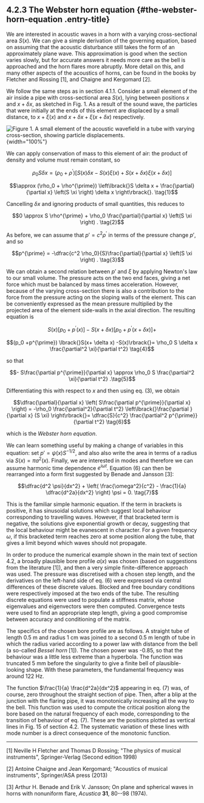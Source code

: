 ## 4.2.3 The Webster horn equation {#the-webster-horn-equation .entry-title}

We are interested in acoustic waves in a horn with a varying
cross-sectional area $S(x)$. We can give a simple derivation of the
governing equation, based on assuming that the acoustic disturbance
still takes the form of an approximately plane wave. This approximation
is good when the section varies slowly, but for accurate answers it
needs more care as the bell is approached and the horn flares more
abruptly. More detail on this, and many other aspects of the acoustics
of horns, can be found in the books by Fletcher and Rossing \[1\], and
Chaigne and Kergomard \[2\].

We follow the same steps as in section 4.1.1. Consider a small element
of the air inside a pipe with cross-sectional area $S(x)$, lying
between positions $x$ and $x+\delta x$, as sketched in Fig. 1. As a
result of the sound wave, the particles that were initially at the ends
of this element are displaced by a small distance, to $x+\xi(x)$ and
$x + \delta x + \xi(x + \delta x)$ respectively.

![Figure 1. A small element of the acoustic wavefield in a tube with
varying cross-section, showing particle
displacements.](uploads/2021/01/flare_tube_element-1024x321.jpg){width="100%"}

We can apply conservation of mass to this element of air: the product of
density and volume must remain constant, so

$$\rho_0 S \delta x = (\rho_0 + \rho^{\prime}) \left\lbrack{}S(x) \delta x -
S(x) \xi(x) +S(x+ \delta x) \xi(x+ \delta x) \right\rbrack{}$$

$$\approx (\rho_0 + \rho^{\prime}) \left\lbrack{}S \delta x +
\frac{\partial}{\partial x} \left(S \xi \right) \delta x
\right\rbrack{}. \tag{1}$$

Cancelling $\delta x$ and ignoring products of small quantities, this
reduces to

$$0 \approx S \rho^{\prime} + \rho_0 \frac{\partial}{\partial x}
\left(S \xi \right) . \tag{2}$$

As before, we can assume that $p' = c^2 \rho^{\prime}$ in terms of the
pressure change $p'$, and so

$$p^{\prime} = -\dfrac{c^2 \rho_0}{S}\frac{\partial}{\partial x}
\left(S \xi \right) . \tag{3}$$

We can obtain a second relation between $p'$ and $\xi$ by applying
Newton's law to our small volume. The pressure acts on the two end
faces, giving a net force which must be balanced by mass times
acceleration. However, because of the varying cross-section there is
also a contribution to the force from the pressure acting on the sloping
walls of the element. This can be conveniently expressed as the mean
pressure multiplied by the projected area of the element side-walls in
the axial direction. The resulting equation is

$$S(x) \lbrack{}p_0+p^{\prime}(x)\rbrack{} -S(x+ \delta x) \lbrack{}p_0+p^{\prime}(x+ \delta x)\rbrack{} +
$$

$$(p_0 +p^{\prime}) \lbrack{}S(x+ \delta x) -S(x)\rbrack{}= \rho_0 S \delta x
\frac{\partial^2 \xi}{\partial t^2} \tag{4}$$

so that

$$- S\frac{\partial p^{\prime}}{\partial x} \approx \rho_0 S
\frac{\partial^2 \xi}{\partial t^2} .\tag{5}$$

Differentiating this with respect to $x$ and then using eq. (3), we
obtain

$$\dfrac{\partial}{\partial x} \left( S\frac{\partial
p^{\prime}}{\partial x} \right) = -\rho_0 \frac{\partial^2}{\partial
t^2} \left\lbrack{}\frac{\partial }{\partial x} (S \xi) \right\rbrack{}=
\dfrac{S}{c^2} \frac{\partial^2 p^{\prime}}{\partial t^2} \tag{6}$$

which is the *Webster horn equation*.

We can learn something useful by making a change of variables in this
equation: set $p'=\psi(x) S^{-1/2}$, and also also write the area in
terms of a radius via $S(x)=\pi a^2(x)$. Finally, we are interested
in modes and therefore we can assume harmonic time dependence $e^{i
\omega t}$. Equation (6) can then be rearranged into a form first
suggested by Benade and Jansson \[3\]:

$$\dfrac{d^2 \psi}{dx^2} + \left( \frac{\omega^2}{c^2} -
\frac{1}{a} \dfrac{d^2a}{dx^2} \right) \psi = 0. \tag{7}$$

This is the familiar simple harmonic equation. If the term in brackets
is positive, it has sinusoidal solutions which suggest local behaviour
corresponding to travelling waves. However, if that bracketed term is
negative, the solutions give exponential growth or decay, suggesting
that the local behaviour might be evanescent in character. For a given
frequency $\omega$, if this bracketed term reaches zero at some
position along the tube, that gives a limit beyond which waves should
not propagate.

In order to produce the numerical example shown in the main text of
section 4.2, a broadly plausible bore profile $a(x)$ was chosen (based
on suggestions from the literature \[1\]), and then a very simple
finite-difference approach was used. The pressure was discretised with a
chosen step length, and the derivatives on the left-hand side of eq. (6)
were expressed via central differences of these discrete values. Blocked
and free boundary conditions were respectively imposed at the two ends
of the tube. The resulting discrete equations were used to populate a
stiffness matrix, whose eigenvalues and eigenvectors were then computed.
Convergence tests were used to find an appropriate step length, giving a
good compromise between accuracy and conditioning of the matrix.

The specifics of the chosen bore profile are as follows. A straight tube
of length 0.5 m and radius 1 cm was joined to a second 0.5 m length of
tube in which the radius varied according to a power law with distance
from the bell (a so-called *Bessel horn* \[1\]). The chosen power was
-0.85, so that the behaviour was a little less extreme than a hyperbola.
The function was truncated 5 mm before the singularity to give a finite
bell of plausible-looking shape. With these parameters, the fundamental
frequency was around 122 Hz.

The function $\frac{1}{a} \frac{d^2a}{dx^2}$ appearing in eq. (7)
was, of course, zero throughout the straight section of pipe. Then,
after a blip at the junction with the flaring pipe, it was monotonically
increasing all the way to the bell. This function was used to compute
the critical position along the bore based on the natural frequency of
each mode, corresponding to the transition of behaviour of eq. (7).
These are the positions plotted as vertical lines in Fig. 15 of section
4.2. The systematic variation of these lines with mode number is a
direct consequence of the monotonic function.

------------------------------------------------------------------------

\[1\] Neville H Fletcher and Thomas D Rossing; "The physics of musical
instruments", Springer-Verlag (Second edition 1998)

\[2\] Antoine Chaigne and Jean Kergomard; "Acoustics of musical
instruments", Springer/ASA press (2013)

\[3\] Arthur H. Benade and Erik V. Jansson; On plane and spherical waves
in horns with nonuniform flare, *Acustica* **31**, 80--98 (1974).
